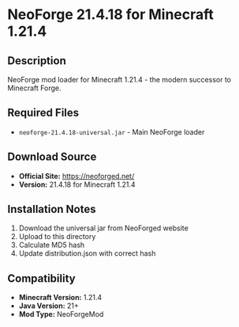 # NeoForge 21.4.18 for Minecraft 1.21.4

## Description
NeoForge mod loader for Minecraft 1.21.4 - the modern successor to Minecraft Forge.

## Required Files
- `neoforge-21.4.18-universal.jar` - Main NeoForge loader

## Download Source
- **Official Site:** https://neoforged.net/
- **Version:** 21.4.18 for Minecraft 1.21.4

## Installation Notes
1. Download the universal jar from NeoForged website
2. Upload to this directory
3. Calculate MD5 hash
4. Update distribution.json with correct hash

## Compatibility
- **Minecraft Version:** 1.21.4
- **Java Version:** 21+
- **Mod Type:** NeoForgeMod
